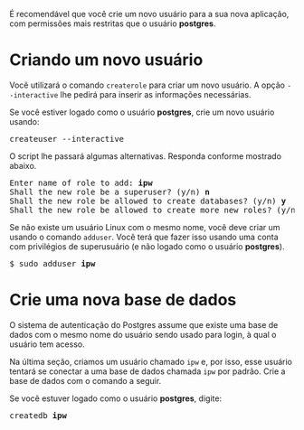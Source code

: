 É recomendável que você crie um novo usuário para a sua nova aplicação, com permissões mais restritas que o usuário **postgres**.

# Criando um novo usuário
Você utilizará o comando `createrole` para criar um novo usuário. A opção `--interactive` lhe pedirá para inserir as informações necessárias.

Se você estiver logado como o usuário **postgres**, crie um novo usuário usando:

<pre>
createuser --interactive
</pre>

O script lhe passará algumas alternativas. Responda conforme mostrado abaixo.

<pre>
Enter name of role to add: <b>ipw</b>
Shall the new role be a superuser? (y/n) <b>n</b>
Shall the new role be allowed to create databases? (y/n) <b>y</b>
Shall the new role be allowed to create more new roles? (y/n) <b>n</b>
</pre>

Se não existe um usuário Linux com o mesmo nome, você deve criar um usando o comando `adduser`. Você terá que fazer isso usando uma conta com privilégios de superusuário (e não logado como o usuário **postgres**).

<pre>
$ sudo adduser <b>ipw</b>
</pre>

# Crie uma nova base de dados
O sistema de autenticação do Postgres assume que existe uma base de dados com o mesmo nome do usuário sendo usado para login, à qual o usuário tem acesso.

Na última seção, criamos um usuário chamado `ipw` e, por isso, esse usuário tentará se conectar a uma base de dados chamada `ipw` por padrão. Crie a base de dados com o comando a seguir.

Se você estuver logado como o usuário **postgres**, digite:

<pre>
createdb <b>ipw</b>
</pre>
